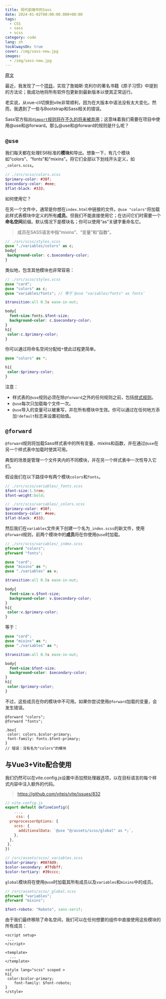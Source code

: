 ```yaml
---
title: 现代前端中的Sass
date: 2024-01-02T00:00:00.000+00:00
tags:
  - CSS
  - sass
  - scss
category: code
lang: zh
tocAlwaysOn: true
cover: /img/sass-new.jpg
images:
  - /img/sass-new.jpg
---
```


[原文](/en/posts/sass-new/)

最近，我发现了一个[项目](https://github.com/0xAliRaza/habitly)，实现了詹姆斯·克利尔的著名书籍《原子习惯》中提到的方法论；我成功地将所有软件包更新到最新版本以使其正常运行。

老实说，从vue-cli切换到vite非常顺利，因为在大版本中语法没有太大变化。然而，我遇到了一些与Bootstrap和Sass相关的错误。

Sass官方指出[`@import`规则将在不久的将来被弃用](https://github.com/sass/sass/blob/main/accepted/module-system.md#timeline)；这意味着我们需要在项目中使用@use和@forward。那么@use和@forward的规则是什么呢？

## `@use`

我们每天都在处理ES6标准的**模块**和导出。想象一下，有几个模块如“colors”、“fonts”和“mixins”。将它们全部以下划线开头定义，如`_colors.scss`。

```scss
// ./src/scss/colors.scss
$primary-color: #38f;
$secondary-color: #eee;
$flat-black: #333;
```

如何使用它？

在另一个文件中，通常是你想在`index.html`中链接的文件。`@use "colors"`将加载此样式表模块中定义的所有**成员**。但我们不能直接使用它；在访问它们时需要一个**命名空间**前缀。默认情况下是模块名；你可以使用“as”关键字重命名它。

> 成员在SASS语言中指“mixins”、“变量”和“函数”。

```scss
// ./src/scss/styles.scss
@use "./variables/colors" as c;
body{
 background-color: c.$secondary-color;
}
```

类似地，包含其他模块也非常容易：

```scss
// ./src/scss/styles.scss
@use "card";
@use "colors" as c;
@use "variables/fonts"; // 等于`@use "variables/fonts" as fonts`

$transition:all 0.5s ease-in-out;

body{
  font-size:fonts.$font-size;
  background-color: c.$secondary-color;
}
h1{
 color:c.$primary-color;
}
```

你可以通过将命名空间分配给`*`使此过程更简单。

```scss
@use "colors" as *;

h1{
 color:$primary-color;
}
```

注意：

* 样式表的`@use`规则必须在除`@forward`之外的任何规则之前，包括[样式规则](https://sass-lang.com/documentation/style-rules)。
* `@use`每次只加载每个文件一次。
* `@use`导入的变量可以被重写，并在所有模块中生效。你可以通过在任何地方添加`!default`标志来设置初始值。

## `@forward`

`@forward`规则将加载Sass样式表中的所有变量、mixins和函数，并在通过`@use`在另一个样式表中加载时使其可用。

典型的场景是管理一个文件夹内的不同模块，并在另一个样式表中一次性导入它们。

假设我们在以下路径中有两个模块`colors`和`fonts`。

```scss
// ./src/scss/variables/_fonts.scss
$font-size:1.5rem;
$font-weight:bold;
```

```scss
// ./src/scss/variables/_colors.scss
$primary-color: #38f;
$secondary-color: #eee;
$flat-black: #333;

```

然后我们在`variables`文件夹下创建一个名为`_index.scss`的新文件，使用`@forward`规则，前两个模块中的**成员**将在你使用`@use`时加载。

```scss
// ./src/scss/variables/_index.scss
@forward "colors";
@forward "fonts";
```

```scss
@use "card";
@use "mixins" as *;
@use "./variables" as v;

$transition:all 0.5s ease-in-out;

body{
  font-size:v.$font-size;
  background-color: v.$secondary-color;
}
h1{
 color:v.$primary-color;
}

```

等于：

```scss
@use "card";
@use "mixins" as *;
@use "./variables" as *;

$transition:all 0.5s ease-in-out;

body{
  font-size:$font-size;
  background-color: $secondary-color;
}
h1{
 color:$primary-color;
}
```

不过，这些成员在你的模块中不可用。如果你尝试使用`@forward`加载的变量，会发生错误。

```
@forward "colors";
@forward "fonts";

.box{
 color: colors.$color-primary;
 font-family: fonts.$font-primary;
}
// 错误：没有名为"colors"的模块
```

## 与Vue3+Vite配合使用

我们仍然可以在vite.config.js设置中添加预处理器选项，以在目标语言的每个样式内容中注入额外的代码。

> <https://github.com/vitejs/vite/issues/832>

```js
// vite.config.js
export default defineConfig({
    ...,
     css: {
  preprocessorOptions: {
    scss: {
      additionalData: `@use "@/assets/scss/global" as *;`,
    },
  },
 },
})
```

```scss
// /src/assets/scss/_variables.scss
$color-primary: #0074d9;
$color-secondary: #7fdbff;
$color-tertiary: #39cccc;
```

`global`模块将在使用`@use`时加载其所有成员以及`variables`和`mixins`中的成员。

```scss
// /src/assets/scss/_global.scss
@forward "variables";
@forward "mixins";

$font-roboto: "Roboto", sans-serif;
```

由于我们最终移除了命名空间，我们可以在任何想要的组件中直接使用这些模块的所有成员：

```vue
<script setup>
 ...
</script>

<template>
  ...
</template>

<style lang="scss" scoped >
h1{
 color:$color-primary;
    font-family: $font-roboto;
}
</style>

```
